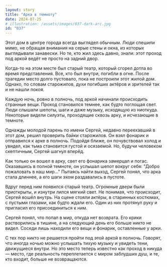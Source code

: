 ```yaml
---
layout: story
title: "Арка в темноту"
date: 2024-07-25
# illustration: /assets/images/037-dark-arc.jpg
id: "037"
---
```


Этот дом в центре города всегда выглядел обычным. Люди спешили мимо, не обращая внимания на серые стены и окна, из которых выглядывали занавески. Но те, кто жил здесь давно, знали: этот проход под аркой ведёт не просто на задний двор.

Когда-то на этом месте был старый театр, который сгорел дотла во время представления. Все, кто был внутри, погибли в огне. После трагедии место долго пустовало, пока не построили этот жилой дом. Однако, по словам старожилов, духи погибших актёров и зрителей так и не нашли покоя.

Каждую ночь, ровно в полночь, под аркой начинали происходить странные вещи. Проход становился темнее, как будто поглощая свет. Люди слышали шепоты, шаги и даже музыку, исходящую из ниоткуда. Некоторые видели силуэты, проходящие сквозь арку, и исчезающие в темноте.

Однажды молодой парень по имени Сергей, недавно переехавший в этот дом, решил проверить байки старожилов. Он взял фонарик и отправился к арке в полночь. Подойдя ближе, он почувствовал холод и увидел, как тьма становится густой и осязаемой. Но, будучи человеком скептичным, Сергей шагнул вперёд.

Как только он вошел в арку, свет его фонарика замерцал и погас. Оказавшись в полной темноте, он услышал шепот вокруг себя: "Добро пожаловать в наш мир..." Пытаясь найти выход, Сергей понял, что арка стала длиннее, а его шаги эхом раздавались в пустоте.

Вдруг перед ним появился старый театр. Огромные двери были приоткрыты, и изнутри лился мягкий свет. Не понимая, что происходит, Сергей вошёл внутрь. На сцене стояли актёры, в старинных костюмах, с пустыми глазами, как будто ждали его. Один из них протянул руку и пригласил его присоединиться к ним.

Сергей понял, что попал в мир, откуда нет возврата. Его крики растворились в тишине, а на следующий день его больше никто не видел. Соседи лишь находили его вещи и фонарик, оставленные у арки.

С тех пор никто не решается пройти под этой аркой в полночь. Говорят, что иногда ночью можно услышать тихую музыку и увидеть тени, движущиеся внутри. Но это место теперь известно как проход в никуда — место, где реальность переплетается с миром заблудших душ, и те, кто входит, больше не возвращаются.